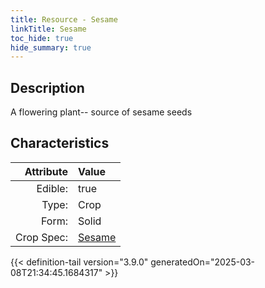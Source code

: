 ```yaml
---
title: Resource - Sesame
linkTitle: Sesame
toc_hide: true
hide_summary: true
---
```

<!-- This is generated by the MarsSim HelpGenertor, do not edit. -->

## Description
A flowering plant--&#10;&#9;&#9;source of sesame seeds

## Characteristics

| Attribute      | Value |
|--------:|:------|
|Edible:|true|
|Type:|Crop|
|Form:|Solid|
|Crop Spec:|[Sesame](/docs/definitions/crop/sesame)|
 



    


{{< definition-tail version="3.9.0" generatedOn="2025-03-08T21:34:45.1684317" >}}


